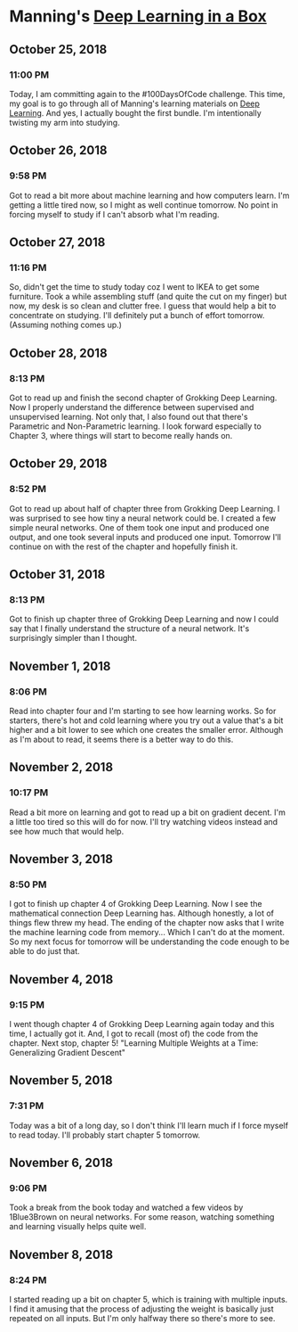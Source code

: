 # Manning's [Deep Learning in a Box](https://www.manning.com/bundle-hub/deep-learning)



## October 25, 2018

### 11:00 PM

Today, I am committing again to the #100DaysOfCode challenge. This time, my goal is to go through all of Manning's learning materials on [Deep Learning](https://www.manning.com/bundle-hub/deep-learning). And yes, I actually bought the first bundle. I'm intentionally twisting my arm into studying.

## October 26, 2018

### 9:58 PM

Got to read a bit more about machine learning and how computers learn. I'm getting a little tired now, so I might as well continue tomorrow. No point in forcing myself to study if I can't absorb what I'm reading.

## October 27, 2018

### 11:16 PM

So, didn't get the time to study today coz I went to IKEA to get some furniture. Took a while assembling stuff (and quite the cut on my finger) but now, my desk is so clean and clutter free. I guess that would help a bit to concentrate on studying. I'll definitely put a bunch of effort tomorrow. (Assuming nothing comes up.)

## October 28, 2018

### 8:13 PM

Got to read up and finish the second chapter of Grokking Deep Learning. Now I properly understand the difference between supervised and unsupervised learning. Not only that, I also found out that there's Parametric and Non-Parametric learning. I look forward especially to Chapter 3, where things will start to become really hands on.

## October 29, 2018

### 8:52 PM

Got to read up about half of chapter three from Grokking Deep Learning. I was surprised to see how tiny a neural network could be. I created a few simple neural networks. One of them took one input and produced one output, and one took several inputs and produced one input. Tomorrow I'll continue on with the rest of the chapter and hopefully finish it.

## October 31, 2018

### 8:13 PM

Got to finish up chapter three of Grokking Deep Learning and now I could say that I finally understand the structure of a neural network. It's surprisingly simpler than I thought.

## November 1, 2018

### 8:06 PM

Read into chapter four and I'm starting to see how learning works. So for starters, there's hot and cold learning where you try out a value that's a bit higher and a bit lower to see which one creates the smaller error. Although as I'm about to read, it seems there is a better way to do this.

## November 2, 2018

### 10:17 PM

Read a bit more on learning and got to read up a bit on gradient decent. I'm a little too tired so this will do for now. I'll try watching videos instead and see how much that would help.

## November 3, 2018

### 8:50 PM

I got to finish up chapter 4 of Grokking Deep Learning. Now I see the mathematical connection Deep Learning has. Although honestly, a lot of things flew threw my head. The ending of the chapter now asks that I write the machine learning code from memory... Which I can't do at the moment. So my next focus for tomorrow will be understanding the code enough to be able to do just that.

## November 4, 2018

### 9:15 PM

I went though chapter 4 of Grokking Deep Learning again today and this time, I actually got it. And, I got to recall (most of) the code from the chapter. Next stop, chapter 5! "Learning Multiple Weights at a Time: Generalizing Gradient Descent"

## November 5, 2018

### 7:31 PM

Today was a bit of a long day, so I don't think I'll learn much if I force myself to read today. I'll probably start chapter 5 tomorrow.

## November 6, 2018

### 9:06 PM

Took a break from the book today and watched a few videos by 1Blue3Brown on neural networks. For some reason, watching something and learning visually helps quite well.

## November 8, 2018

### 8:24 PM

I started reading up a bit on chapter 5, which is training with multiple inputs. I find it amusing that the process of adjusting the weight is basically just repeated on all inputs. But I'm only halfway there so there's more to see.